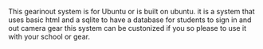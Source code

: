 This gearinout system is for Ubuntu or is built on ubuntu. it is a system that uses basic html and a sqlite to have a database for students to sign in and out camera gear
this system can be custonized if you so please to use it with your school or gear.
